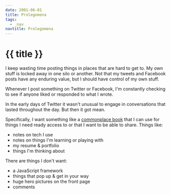 ```yaml
---
date: 2001-06-01
title: Prolegomena
tags:
  - _nav
navtitle: Prolegomena
---
```


# {{ title }}

I keep wasting time posting things
in places that are hard to get to.
My own stuff is locked away in
one silo or another.
Not that my tweets and Facebook posts
have any enduring value,
but I should have control of my own stuff.

Whenever I post something on Twitter or Facebook,
I'm constantly checking to see if anyone liked
or responded to what I wrote.

In the early days of Twitter
it wasn't unusual to engage in
conversations that lasted throughout the day.
But then it got mean.


Specifically, I want something like
a [commonplace book]
that I can use
for things I need ready access to
or that I want to be able to share.
Things like:
  - notes on tech I use
  - notes on things I'm learning or playing with
  - my resume & portfolio
  - things I'm thinking about

There are things I don't want:

- a JavaScript framework
- things that pop up & get in your way
- huge hero pictures on the front page
- comments





[Google Reader went away]:  #nowhere
[commonplace book]: https://en.wikipedia.org/wiki/Commonplace_book
[Such as]: https://www.youtube.com/watch?v=lj3iNxZ8Dww
[Boom]: https://en.wikipedia.org/wiki/Bloglines
[wired]: https://www.wired.com/2013/06/why-google-reader-got-the-ax/
